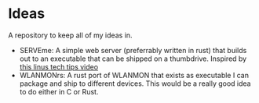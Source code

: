 # Ideas
A repository to keep all of my ideas in.

- SERVEme: A simple web server (preferrably written in rust) that builds out to an executable that can be shipped on a thumbdrive. Inspired by [this linus tech tips video](https://www.youtube.com/watch?v=0EtgwIajVqs)
- WLANMONrs: A rust port of WLANMON that exists as executable I can package and ship to different devices. This would be a really good idea to do either in C or Rust.
